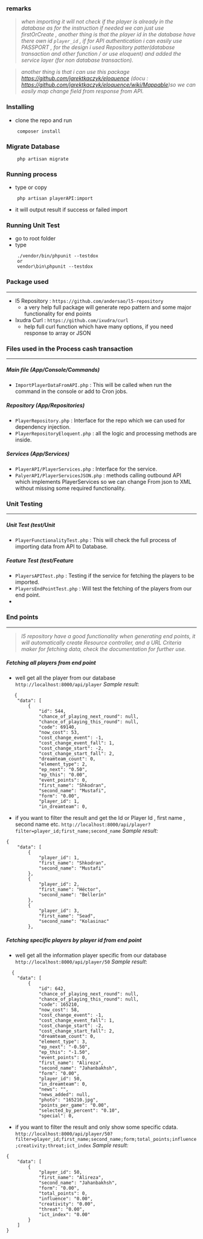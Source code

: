 ### remarks

> _when importing it will not check if the player is already in the database as for the instruction if needed we can just use firstOrCreate , another thing is that the player id in the database have there own id `player_id` , if for API authentication i can easily use PASSPORT , for the design i used Repository patter(database transaction and other function  / or use eloquent)  and added the service layer (for non database transaction)._


 > _another thing is that i can use this package https://github.com/jarektkaczyk/eloquence (docu : https://github.com/jarektkaczyk/eloquence/wiki/Mappable)so we can easily map
change field from response from API._



### Installing
* clone the repo and run 
```shell
	composer install
```

### Migrate Database
```shell
	php artisan migrate
```
### Running process
* type or copy
```shell
	php artisan playerAPI:import 
```
 * it will output result if success or failed import

### Running Unit Test
* go to root folder
* type
```shell
	./vendor/bin/phpunit --testdox
	or
	vendor\bin\phpunit --testdox
```

### Package used
---
* l5 Repository : `https://github.com/andersao/l5-repository` 
    - a very help full package will generate repo pattern and some major functionality for end points
* Ixudra Curl : `https://github.com/ixudra/curl`
    - help full curl function which have many options, if you need response to array or JSON

### Files used in the Process cash transaction
---
##### Main file (App/Console/Commands)
* `ImportPlayerDataFromAPI.php` : This will be called when run the command in the console or add to Cron jobs.

##### Repository (App/Repositories)
*  `PlayerRepository.php` : Interface for the repo which we can used for dependency injection.
*  `PlayerRepositoryEloquent.php` : all the logic and processing methods are inside.

##### Services (App/Services)
*  `PlayerAPI/PlayerServices.php` : Interface for the service.
*  `PalyerAPI/PlayerServicesJSON.php` : methods calling outbound API which implements PlayerServices so we can change From json to XML without missing some required functionality.
### Unit Testing
----------
##### Unit Test (test/Unit
* `PlayerFunctionalityTest.php` : This will check the full process of importing data from API to Database.

##### Feature Test (test/Feature
* `PlayersAPITest.php` : Testing if the service for fetching the players to be imported.
* `PlayersEndPointTest.php` : Will test the fetching of the players from our end point.
* 
### End points
----------
> _l5 repository have a good functionality when generating end points, it will automatically create Resource controller,
and a URL Criteria maker for fetching data, check the documentation for further use._

##### Fetching all players from end point
* well get all the player from our database
`http://localhost:8000/api/player`
_Sample result_:
 
```
   {
    "data": [
        {
            "id": 544,
            "chance_of_playing_next_round": null,
            "chance_of_playing_this_round": null,
            "code": 69140,
            "now_cost": 53,
            "cost_change_event": -1,
            "cost_change_event_fall": 1,
            "cost_change_start": -2,
            "cost_change_start_fall": 2,
            "dreamteam_count": 0,
            "element_type": 2,
            "ep_next": "0.50",
            "ep_this": "0.00",
            "event_points": 0,
            "first_name": "Shkodran",
            "second_name": "Mustafi",
            "form": "0.00",
            "player_id": 1,
            "in_dreamteam": 0,
```

* if you want to filter the result and get the Id or Player Id , first name , second name etc.
`http://localhost:8000/api/player?filter=player_id;first_name;second_name`
_Sample result:_
```
{
    "data": [
        {
            "player_id": 1,
            "first_name": "Shkodran",
            "second_name": "Mustafi"
        },
        {
            "player_id": 2,
            "first_name": "Héctor",
            "second_name": "Bellerín"
        },
        {
            "player_id": 3,
            "first_name": "Sead",
            "second_name": "Kolasinac"
        },
```


##### Fetching specific players by player id from end point
* well get all the information player specific  from our database
`http://localhost:8000/api/player/50`
_Sample result_:
 
```
  {
    "data": [
        {
            "id": 642,
            "chance_of_playing_next_round": null,
            "chance_of_playing_this_round": null,
            "code": 165210,
            "now_cost": 58,
            "cost_change_event": -1,
            "cost_change_event_fall": 1,
            "cost_change_start": -2,
            "cost_change_start_fall": 2,
            "dreamteam_count": 0,
            "element_type": 3,
            "ep_next": "-0.50",
            "ep_this": "-1.50",
            "event_points": 0,
            "first_name": "Alireza",
            "second_name": "Jahanbakhsh",
            "form": "0.00",
            "player_id": 50,
            "in_dreamteam": 0,
            "news": "",
            "news_added": null,
            "photo": "165210.jpg",
            "points_per_game": "0.00",
            "selected_by_percent": "0.10",
            "special": 0,
```

* if you want to filter the result and only show some specific cdata.
`http://localhost:8000/api/player/50?filter=player_id;first_name;second_name;form;total_points;influence;creativity;threat;ict_index`
_Sample result:_
```
{
    "data": [
        {
            "player_id": 50,
            "first_name": "Alireza",
            "second_name": "Jahanbakhsh",
            "form": "0.00",
            "total_points": 0,
            "influence": "0.00",
            "creativity": "0.00",
            "threat": "0.00",
            "ict_index": "0.00"
        }
    ]
}
```

